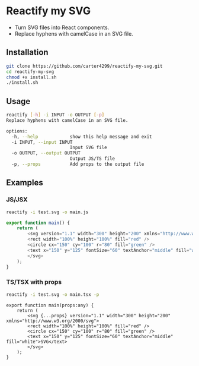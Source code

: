 # Reactify my SVG
* Turn SVG files into React components.
* Replace hyphens with camelCase in an SVG file.

## Installation
```sh
git clone https://github.com/carter4299/reactify-my-svg.git
cd reactify-my-svg
chmod +x install.sh
./install.sh
```

## Usage
```sh
reactify [-h] -i INPUT -o OUTPUT [-p]
Replace hyphens with camelCase in an SVG file.

options:
  -h, --help            show this help message and exit
  -i INPUT, --input INPUT
                        Input SVG file
  -o OUTPUT, --output OUTPUT
                        Output JS/TS file
  -p, --props           Add props to the output file
```

## Examples
### JS/JSX

```sh
reactify -i test.svg -o main.js
```

```js
export function main() {
	return (
		<svg version="1.1" width="300" height="200" xmlns="http://www.w3.org/2000/svg">
		<rect width="100%" height="100%" fill="red" />
		<circle cx="150" cy="100" r="80" fill="green" />
		<text x="150" y="125" fontSize="60" textAnchor="middle" fill="white">SVG</text>
		</svg>
	);
}
```

### TS/TSX with props
```sh
reactify -i test.svg -o main.tsx -p
```

```tsx
export function main(props:any) {
	return (
		<svg {...props} version="1.1" width="300" height="200" xmlns="http://www.w3.org/2000/svg">
		<rect width="100%" height="100%" fill="red" />
		<circle cx="150" cy="100" r="80" fill="green" />
		<text x="150" y="125" fontSize="60" textAnchor="middle" fill="white">SVG</text>
		</svg>
	);
}
```
